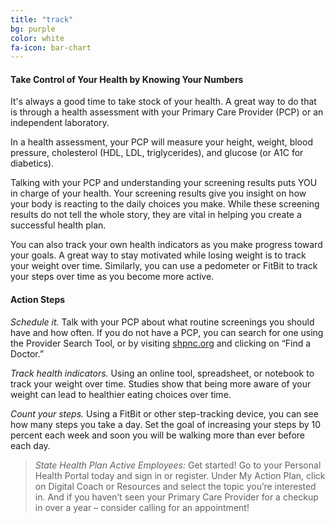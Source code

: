 ```yaml
---
title: "track"
bg: purple
color: white
fa-icon: bar-chart
---
```


#### Take Control of Your Health by Knowing Your Numbers

It's always a good time to take stock of your health. A great way to do that is through a health assessment with your Primary Care Provider (PCP) or an independent laboratory.

In a health assessment, your PCP will measure your height, weight, blood pressure, cholesterol (HDL, LDL, triglycerides), and glucose (or A1C for diabetics).

Talking with your PCP and understanding your screening results puts YOU in charge of your health.  Your screening results give you insight on how your body is reacting to the daily choices you make.  While these screening results do not tell the whole story, they are vital in helping you create a successful health plan.

You can also track your own health indicators as you make progress toward your goals. A great way to stay motivated while losing weight is to track your weight over time. Similarly, you can use a pedometer or FitBit to track your steps over time as you become more active.

#### Action Steps

*Schedule it.* Talk with your PCP about what routine screenings you should have and how often.  If you do not have a PCP, you can search for one using the Provider Search Tool, or by visiting [shpnc.org](shpnc.org) and clicking on “Find a Doctor.”

*Track health indicators.* Using an online tool, spreadsheet, or notebook to track your weight over time. Studies show that being more aware of your weight can lead to healthier eating choices over time.

*Count your steps.* Using a FitBit or other step-tracking device, you can see how many steps you take a day. Set the goal of increasing your steps by 10 percent each week and soon you will be walking more than ever before each day.

> *State Health Plan Active Employees:*
> Get started!  Go to your Personal Health Portal today and sign in or register. Under My Action Plan, click on Digital Coach or Resources and select the topic you’re interested in. And if you haven’t seen your Primary Care Provider for a checkup in over a year – consider calling for an appointment!
